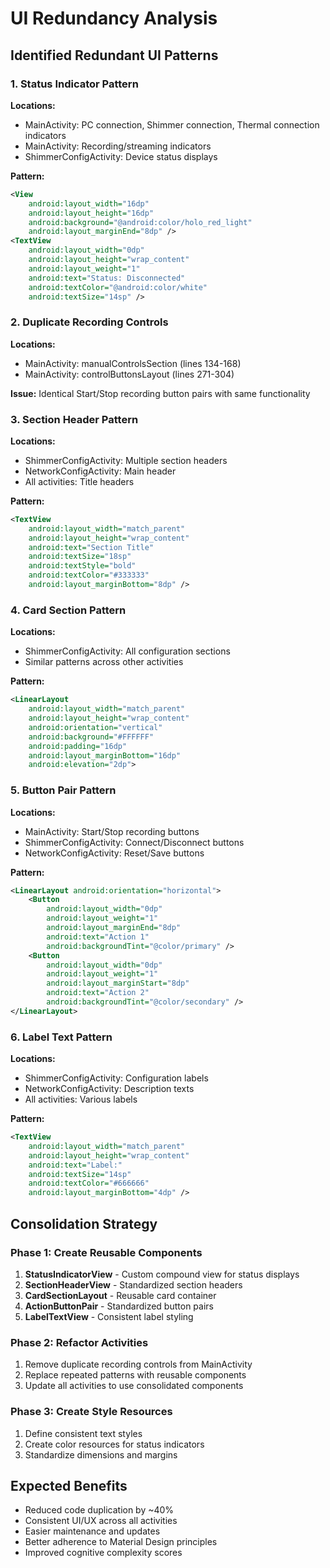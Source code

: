 # UI Redundancy Analysis

## Identified Redundant UI Patterns

### 1. Status Indicator Pattern
**Locations:**
- MainActivity: PC connection, Shimmer connection, Thermal connection indicators
- MainActivity: Recording/streaming indicators
- ShimmerConfigActivity: Device status displays

**Pattern:**
```xml
<View
    android:layout_width="16dp"
    android:layout_height="16dp"
    android:background="@android:color/holo_red_light"
    android:layout_marginEnd="8dp" />
<TextView
    android:layout_width="0dp"
    android:layout_height="wrap_content"
    android:layout_weight="1"
    android:text="Status: Disconnected"
    android:textColor="@android:color/white"
    android:textSize="14sp" />
```

### 2. Duplicate Recording Controls
**Locations:**
- MainActivity: manualControlsSection (lines 134-168)
- MainActivity: controlButtonsLayout (lines 271-304)

**Issue:** Identical Start/Stop recording button pairs with same functionality

### 3. Section Header Pattern
**Locations:**
- ShimmerConfigActivity: Multiple section headers
- NetworkConfigActivity: Main header
- All activities: Title headers

**Pattern:**
```xml
<TextView
    android:layout_width="match_parent"
    android:layout_height="wrap_content"
    android:text="Section Title"
    android:textSize="18sp"
    android:textStyle="bold"
    android:textColor="#333333"
    android:layout_marginBottom="8dp" />
```

### 4. Card Section Pattern
**Locations:**
- ShimmerConfigActivity: All configuration sections
- Similar patterns across other activities

**Pattern:**
```xml
<LinearLayout
    android:layout_width="match_parent"
    android:layout_height="wrap_content"
    android:orientation="vertical"
    android:background="#FFFFFF"
    android:padding="16dp"
    android:layout_marginBottom="16dp"
    android:elevation="2dp">
```

### 5. Button Pair Pattern
**Locations:**
- MainActivity: Start/Stop recording buttons
- ShimmerConfigActivity: Connect/Disconnect buttons
- NetworkConfigActivity: Reset/Save buttons

**Pattern:**
```xml
<LinearLayout android:orientation="horizontal">
    <Button
        android:layout_width="0dp"
        android:layout_weight="1"
        android:layout_marginEnd="8dp"
        android:text="Action 1"
        android:backgroundTint="@color/primary" />
    <Button
        android:layout_width="0dp"
        android:layout_weight="1"
        android:layout_marginStart="8dp"
        android:text="Action 2"
        android:backgroundTint="@color/secondary" />
</LinearLayout>
```

### 6. Label Text Pattern
**Locations:**
- ShimmerConfigActivity: Configuration labels
- NetworkConfigActivity: Description texts
- All activities: Various labels

**Pattern:**
```xml
<TextView
    android:layout_width="match_parent"
    android:layout_height="wrap_content"
    android:text="Label:"
    android:textSize="14sp"
    android:textColor="#666666"
    android:layout_marginBottom="4dp" />
```

## Consolidation Strategy

### Phase 1: Create Reusable Components
1. **StatusIndicatorView** - Custom compound view for status displays
2. **SectionHeaderView** - Standardized section headers
3. **CardSectionLayout** - Reusable card container
4. **ActionButtonPair** - Standardized button pairs
5. **LabelTextView** - Consistent label styling

### Phase 2: Refactor Activities
1. Remove duplicate recording controls from MainActivity
2. Replace repeated patterns with reusable components
3. Update all activities to use consolidated components

### Phase 3: Create Style Resources
1. Define consistent text styles
2. Create color resources for status indicators
3. Standardize dimensions and margins

## Expected Benefits
- Reduced code duplication by ~40%
- Consistent UI/UX across all activities
- Easier maintenance and updates
- Better adherence to Material Design principles
- Improved cognitive complexity scores